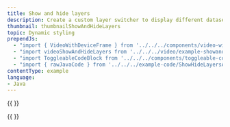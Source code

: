```yaml
---
title: Show and hide layers
description: Create a custom layer switcher to display different datasets.
thumbnail: thumbnailShowAndHideLayers
topic: Dynamic styling
prependJs:
  - "import { VideoWithDeviceFrame } from '../../../components/video-with-device-frame'"
  - "import videoShowAndHideLayers from '../../../video/example-showandhidelayers.mp4'"
  - "import ToggleableCodeBlock from '../../../components/toggleable-code-block'"
  - "import { rawJavaCode } from '../../../example-code/ShowHideLayersActivity.js'"
contentType: example
language:
- Java
---
```


{{
  <VideoWithDeviceFrame
    videoFile={videoShowAndHideLayers}
    rotation="horizontal"
    device="pixel-2"
  />
}}

<!-- Any notes about this example would go here.  -->

{{
  <ToggleableCodeBlock
    java={rawJavaCode}
  />
}}
